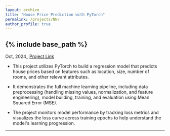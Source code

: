```yaml
---
layout: archive
title: "House Price Prediction with PyTorch"
permalink: /projects/NN/
author_profile: true
---
```


{% include base_path %}
-----

Oct, 2024_
 [Project Link](https://github.com/Nihar1402-iit/House-Price-Prediction-with-PyTorch)

- This project utilizes PyTorch to build a regression model that predicts house prices based on features such as location, size, number of rooms, and other relevant attributes.

- It demonstrates the full machine learning pipeline, including data preprocessing (handling missing values, normalization, and feature engineering), model building, training, and evaluation using Mean Squared Error (MSE).

- The project monitors model performance by tracking loss metrics and visualizes the loss curve across training epochs to help understand the model's learning progression.

---



